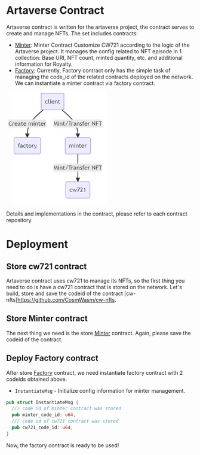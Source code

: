 # Artaverse Contract

Artaverse contract is written for the artaverse project, the contract serves to create and manage NFTs. The set includes contracts:

* [Minter](contracts/minter): Minter Contract Customize CW721 according to the logic of the Artaverse project. It manages the config related to NFT
  episode in 1 collection: Base URI, NFT count, minted quantity, etc. and additional information for Royalty.
* [Factory](contracts/factory): Currently, Factory contract only has the simple task of managing the code_id of the related contracts deployed on the
  network. We can instantiate a minter contract via factory contract.

![alt text](static/contracts.PNG)

Details and implementations in the contract, please refer to each contract repository.

# Deployment

## Store cw721 contract
Artaverse contract uses cw721 to manage its NFTs, so the first thing you need to do is have a cw721 contract that is stored on the network.
Let's build, store and save the codeid of the contract [cw-nfts]https://github.com/CosmWasm/cw-nfts.

## Store Minter contract
The next thing we need is the store [Minter](contracts/minter) contract. Again, please save the codeid of the contract.

## Deploy Factory contract
After store [Factory](contracts/factory) contract, we need instantiate factory contract with 2 codeids obtained above.

* `InstantiateMsg` - Initialize config information for minter management.

```rust
pub struct InstantiateMsg {
  /// code id of minter contract was stored
  pub minter_code_id: u64,
  /// code id of cw721 contract was stored
  pub cw721_code_id: u64,
}
```
Now, the factory contract is ready to be used!